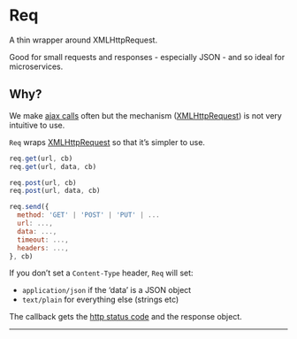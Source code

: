 # Req

A thin wrapper around XMLHttpRequest.

Good for small requests and responses - especially JSON - and so ideal for microservices.

## Why?

We make [ajax calls](https://en.wikipedia.org/wiki/Ajax_(programming)) often but the mechanism ([XMLHttpRequest](https://developer.mozilla.org/en-US/docs/Web/API/XMLHttpRequest)) is not very intuitive to use.

`Req` wraps [XMLHttpRequest](https://developer.mozilla.org/en-US/docs/Web/API/XMLHttpRequest) so that it’s simpler to use.

```javascript
req.get(url, cb)
req.get(url, data, cb)

req.post(url, cb)
req.post(url, data, cb)

req.send({
  method: 'GET' | 'POST' | 'PUT' | ...
  url: ...,
  data: ...,
  timeout: ...,
  headers: ...,
}, cb)
```

If you don’t set a `Content-Type` header, `Req` will set:

* `application/json` if the ‘data’ is a JSON object
* `text/plain` for everything else (strings etc)

The callback gets the [http status code](https://en.wikipedia.org/wiki/List_of_HTTP_status_codes) and the response object.

---

